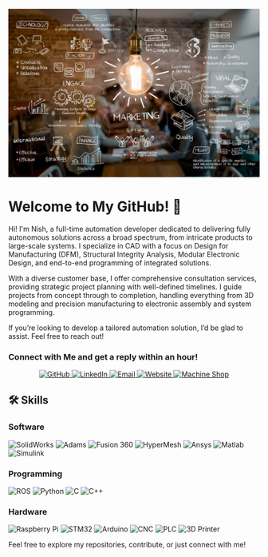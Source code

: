 ![Cover Image](assets/Cover.jpeg)

# Welcome to My GitHub! 👋

Hi! I'm Nish, a full-time automation developer dedicated to delivering fully autonomous solutions across a broad spectrum, from intricate products to large-scale systems. I specialize in CAD with a focus on Design for Manufacturing (DFM), Structural Integrity Analysis, Modular Electronic Design, and end-to-end programming of integrated solutions.

With a diverse customer base, I offer comprehensive consultation services, providing strategic project planning with well-defined timelines. I guide projects from concept through to completion, handling everything from 3D modeling and precision manufacturing to electronic assembly and system programming.

If you’re looking to develop a tailored automation solution, I’d be glad to assist. Feel free to reach out!

### Connect with Me and get a reply within an hour!

<p align="center">
  <a href="https://github.com/Nishanth-CNCPMC">
    <img src="https://img.shields.io/badge/GitHub-000000?style=for-the-badge&logo=github&logoColor=white" alt="GitHub">
  </a>
  <a href="https://www.linkedin.com/in/nishanthrajkumar15/">
    <img src="https://img.shields.io/badge/LinkedIn-0077B5?style=for-the-badge&logo=linkedin&logoColor=white" alt="LinkedIn">
  </a>
  <a href="mailto:nishanthrajkumar1@gmail.com">
    <img src="https://img.shields.io/badge/Gmail-D14836?style=for-the-badge&logo=gmail&logoColor=white" alt="Email">
  </a>
  <a href="https://nishanth-rajkumar.github.io/CV">
    <img src="https://img.shields.io/badge/Website-4285F4?style=for-the-badge&logo=google-chrome&logoColor=white" alt="Website">
  </a>
  <a href="https://precimechco.github.io/PMC/index.html">
    <img src="https://img.shields.io/badge/Machine%20Shop-FF6F00?style=for-the-badge&logo=google-chrome&logoColor=white" alt="Machine Shop">
  </a>
</p>

## 🛠️ Skills

### Software
<p align="left">
  <img src="https://img.shields.io/badge/SolidWorks-FF0000?style=for-the-badge&logo=solidworks&logoColor=white" alt="SolidWorks">
  <img src="https://img.shields.io/badge/Adams-0085CA?style=for-the-badge&logo=msc-software&logoColor=white" alt="Adams">
  <img src="https://img.shields.io/badge/Fusion%20360-FF9E0F?style=for-the-badge&logo=autodesk&logoColor=white" alt="Fusion 360">
  <img src="https://img.shields.io/badge/HyperMesh-0E4E8C?style=for-the-badge&logo=altair&logoColor=white" alt="HyperMesh">
  <img src="https://img.shields.io/badge/Ansys-FF7300?style=for-the-badge&logo=ansys&logoColor=white" alt="Ansys">
  <img src="https://img.shields.io/badge/Matlab-0076A8?style=for-the-badge&logo=mathworks&logoColor=white" alt="Matlab">
  <img src="https://img.shields.io/badge/Simulink-0076A8?style=for-the-badge&logo=simulink&logoColor=white" alt="Simulink">
</p>

### Programming
<p align="left">
  <img src="https://img.shields.io/badge/ROS-22314E?style=for-the-badge&logo=ros&logoColor=white" alt="ROS">
  <img src="https://img.shields.io/badge/Python-3776AB?style=for-the-badge&logo=python&logoColor=white" alt="Python">
  <img src="https://img.shields.io/badge/C-00599C?style=for-the-badge&logo=c&logoColor=white" alt="C">
  <img src="https://img.shields.io/badge/C++-00599C?style=for-the-badge&logo=cplusplus&logoColor=white" alt="C++">
</p>

### Hardware
<p align="left">
  <img src="https://img.shields.io/badge/Raspberry%20Pi-C51A4A?style=for-the-badge&logo=raspberry-pi&logoColor=white" alt="Raspberry Pi">
  <img src="https://img.shields.io/badge/STM32-03234B?style=for-the-badge&logo=stmicroelectronics&logoColor=white" alt="STM32">
  <img src="https://img.shields.io/badge/Arduino-00979D?style=for-the-badge&logo=arduino&logoColor=white" alt="Arduino">
  <img src="https://img.shields.io/badge/CNC-FF9E0F?style=for-the-badge&logo=cnc&logoColor=white" alt="CNC">
  <img src="https://img.shields.io/badge/PLC-007ACC?style=for-the-badge&logo=plc&logoColor=white" alt="PLC">
  <img src="https://img.shields.io/badge/3D%20Printer-FFB61E?style=for-the-badge&logo=3d-printing&logoColor=white" alt="3D Printer">
</p>



Feel free to explore my repositories, contribute, or just connect with me!
